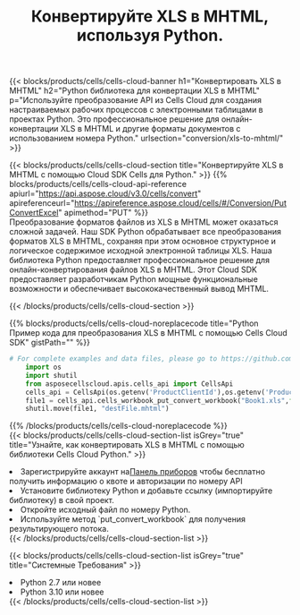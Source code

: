 ﻿---
title:  Конвертируйте XLS в MHTML, используя Python.
description:  Использование Cloud SDK Aspose.Cells для Python для преобразования файла формата XLS в файл формата MHTML.
kwords: Excel, Convert XLS to MHTML, REST, Python
howto: How to convert XLS to MHTML using Aspose.Cells Cloud Python library.
---
{{< blocks/products/cells/cells-cloud-banner h1="Конвертировать XLS в MHTML" h2="Python библиотека для конвертации XLS в MHTML" p="Используйте преобразование API из Cells Cloud для создания настраиваемых рабочих процессов с электронными таблицами в проектах Python. Это профессиональное решение для онлайн-конвертации XLS в MHTML и другие форматы документов с использованием номера Python." urlsection="conversion/xls-to-mhtml/" >}}

{{< blocks/products/cells/cells-cloud-section title="Конвертируйте XLS в MHTML с помощью Cloud SDK Cells для Python." >}}
{{% blocks/products/cells/cells-cloud-api-reference apiurl="https://api.aspose.cloud/v3.0/cells/convert" apireferenceurl="https://apireference.aspose.cloud/cells/#/Conversion/PutConvertExcel" apimethod="PUT" %}}
<br/>
Преобразование форматов файлов из XLS в MHTML может оказаться сложной задачей. Наш SDK Python обрабатывает все преобразования форматов XLS в MHTML, сохраняя при этом основное структурное и логическое содержимое исходной электронной таблицы XLS. Наша библиотека Python предоставляет профессиональное решение для онлайн-конвертирования файлов XLS в MHTML. Этот Cloud SDK предоставляет разработчикам Python мощные функциональные возможности и обеспечивает высококачественный вывод MHTML.

{{< /blocks/products/cells/cells-cloud-section >}}

{{% blocks/products/cells/cells-cloud-noreplacecode title="Python Пример кода для преобразования XLS в MHTML с помощью Cells Cloud SDK" gistPath="" %}}
 
```python
# For complete examples and data files, please go to https://github.com/aspose-cells-cloud/aspose-cells-cloud-python/
    import os
    import shutil
    from asposecellscloud.apis.cells_api import CellsApi
    cells_api = CellsApi(os.getenv('ProductClientId'),os.getenv('ProductClientSecret'))
    file1 = cells_api.cells_workbook_put_convert_workbook("Book1.xls",format="mhtml")
    shutil.move(file1, "destFile.mhtml")     
```
 
{{% /blocks/products/cells/cells-cloud-noreplacecode %}}
<br/>
{{< blocks/products/cells/cells-cloud-section-list isGrey="true" title="Узнайте, как конвертировать XLS в MHTML с помощью библиотеки Cells Cloud Python." >}}
<li> Зарегистрируйте аккаунт на<a href="https://dashboard.aspose.cloud/">Панель приборов</a> чтобы бесплатно получить информацию о квоте и авторизации по номеру API</li>
<li>Установите библиотеку Python и добавьте ссылку (импортируйте библиотеку) в свой проект.</li>
<li>Откройте исходный файл по номеру Python.</li>
<li>Используйте метод `put_convert_workbook` для получения результирующего потока.</li>
{{< /blocks/products/cells/cells-cloud-section-list >}}

{{< blocks/products/cells/cells-cloud-section-list isGrey="true" title="Системные Требования" >}}
<li>Python 2.7 или новее</li>
<li>Python 3.10 или новее</li>
{{< /blocks/products/cells/cells-cloud-section-list >}}
